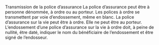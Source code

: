 Transmission de la police d’assurance
La police d’assurance peut être à personne dénommée, à ordre ou au porteur.
Les polices à ordre se transmettent par voie d’endossement, même en blanc.
La police d’assurance sur la vie peut être à ordre. Elle ne peut être au porteur.
L’endossement d’une police d’assurance sur la vie à ordre doit, à peine de nullité, être daté, indiquer le nom du bénéficiaire de l’endossement et être signé de l’endosseur.